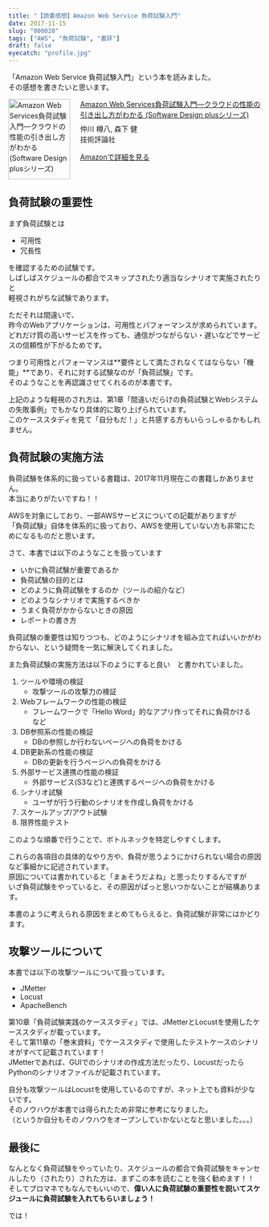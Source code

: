 ```yaml
---
title: "【読書感想】Amazon Web Service 負荷試験入門"
date: 2017-11-15
slug: "000020"
tags: ["AWS", "負荷試験", "書評"]
draft: false
eyecatch: "profile.jpg"
---
```

「Amazon Web Service 負荷試験入門」という本を読みました。  
その感想を書きたいと思います。

<div class="amakuri-default" style="text-align: left; line-height: 1.5em; margin-bottom: 10px; overflow:hidden; _zoom:1;"><div class="amakuri-default-image" style="float: left; margin: 0 20px 0 0;"><a href="http://www.amazon.co.jp/exec/obidos/ASIN/4774192627/morix1500-22" target="_blank"><img src="https://images-fe.ssl-images-amazon.com/images/I/51ES8StLROL._SL160_.jpg" width="123" height="160" alt="Amazon Web Services負荷試験入門―クラウドの性能の引き出し方がわかる (Software Design plusシリーズ)" style="border: none"></a></div><div class="amakuri-default-desc" style="overflow: hidden; _zoom:1;"><div class="amakuri-default-title" style="margin-bottom: 0.5em;"><a href="http://www.amazon.co.jp/exec/obidos/ASIN/4774192627/morix1500-22" target="_blank">Amazon Web Services負荷試験入門―クラウドの性能の引き出し方がわかる (Software Design plusシリーズ)</a></div><div class="amakuri-default-author">仲川 樽八, 森下 健</div><div class="amakuri-default-label" style="margin-bottom: 0.5em;">技術評論社</div><div class="amakuri-default-link" style="margin-top: 1em;"><a href="http://www.amazon.co.jp/exec/obidos/ASIN/4774192627/morix1500-22" target="_blank">Amazonで詳細を見る</a></div></div></div>

## 負荷試験の重要性
まず負荷試験とは

* 可用性
* 冗長性

を確認するための試験です。  
しばしばスケジュールの都合でスキップされたり適当なシナリオで実施されたりと  
軽視されがちな試験であります。

ただそれは間違いで、  
昨今のWebアプリケーションは、可用性とパフォーマンスが求められています。  
どれだけ質の高いサービスを作っても、通信がつながらない・遅いなどでサービスの信頼性が下がるためです。  

つまり可用性とパフォーマンスは**要件として満たされなくてはならない「機能」**であり、それに対する試験なのが「負荷試験」です。  
そのようなことを再認識させてくれるのが本書です。  

上記のような軽視のされ方は、第1章「間違いだらけの負荷試験とWebシステムの失敗事例」でもかなり具体的に取り上げられています。  
このケーススタディを見て「自分もだ！」と共感する方もいらっしゃるかもしれません。  

## 負荷試験の実施方法
負荷試験を体系的に扱っている書籍は、2017年11月現在この書籍しかありません。  
本当にありがたいですね！！  

AWSを対象にしており、一部AWSサービスについての記載がありますが  
「負荷試験」自体を体系的に扱っており、AWSを使用していない方も非常にためになるものだと思います。  

さて、本書では以下のようなことを扱っています  

* いかに負荷試験が重要であるか
* 負荷試験の目的とは
* どのように負荷試験をするのか（ツールの紹介など）
* どのようなシナリオで実施するべきか
* うまく負荷がかからないときの原因
* レポートの書き方

負荷試験の重要性は知りつつも、どのようにシナリオを組み立てればいいかがわからない、という疑問を一気に解決してくれました。  

また負荷試験の実施方法は以下のようにすると良い　と書かれていました。  

1. ツールや環境の検証
    * 攻撃ツールの攻撃力の検証 
2. Webフレームワークの性能の検証
    * フレームワークで「Hello Word」的なアプリ作ってそれに負荷かける　など
3. DB参照系の性能の検証
    * DBの参照しか行わないページへの負荷をかける
4. DB更新系の性能の検証
    * DBの更新を行うページへの負荷をかける
5. 外部サービス連携の性能の検証
    * 外部サービス(S3など)と連携するページへの負荷をかける
6. シナリオ試験
    * ユーザが行う行動のシナリオを作成し負荷をかける
7. スケールアップ/アウト試験
8. 限界性能テスト

このような順番で行うことで、ボトルネックを特定しやすくします。

これらの各項目の具体的なやり方や、負荷が思うようにかけられない場合の原因など事細かに記述されています。  
原因については書かれていると「まぁそうだよね」と思ったりするんですが  
いざ負荷試験をやっていると、その原因がぱっと思いつかないことが結構あります。  

本書のように考えられる原因をまとめてもらえると、負荷試験が非常にはかどります。  

## 攻撃ツールについて
本書では以下の攻撃ツールについて扱っています。

* JMetter
* Locust
* ApacheBench

第10章「負荷試験実践のケーススタディ」では、JMetterとLocustを使用したケーススタディが載っています。  
そして第11章の「巻末資料」でケーススタディで使用したテストケースのシナリオがすべて記載されています！  
JMetterであれば、GUIでのシナリオの作成方法だったり、LocustだったらPythonのシナリオファイルが記載されています。

自分も攻撃ツールはLocustを使用しているのですが、ネット上でも資料が少ないです。  
そのノウハウが本書では得られたため非常に参考になりました。  
（というか自分もそのノウハウをオープンしていかないとなと思いました。。。）  

## 最後に
なんとなく負荷試験をやっていたり、スケジュールの都合で負荷試験をキャンセルしたり（されたり）された方は、まずこの本を読むことを強く勧めます！！  
そしてプロマネでもなんでもいいので、**偉い人に負荷試験の重要性を説いてスケジュールに負荷試験を入れてもらいましょう！**

では！